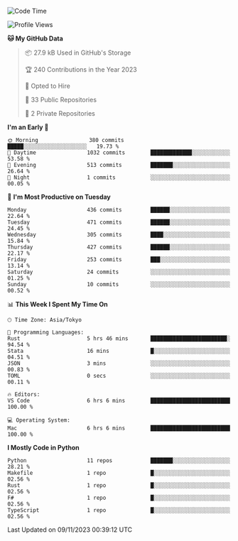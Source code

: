 <!--START_SECTION:waka-->
![Code Time](http://img.shields.io/badge/Code%20Time-728%20hrs%2015%20mins-blue)

![Profile Views](http://img.shields.io/badge/Profile%20Views-0-blue)

**🐱 My GitHub Data** 

> 📦 27.9 kB Used in GitHub's Storage 
 > 
> 🏆 240 Contributions in the Year 2023
 > 
> 💼 Opted to Hire
 > 
> 📜 33 Public Repositories 
 > 
> 🔑 2 Private Repositories 
 > 
**I'm an Early 🐤** 

```text
🌞 Morning                380 commits         █████░░░░░░░░░░░░░░░░░░░░   19.73 % 
🌆 Daytime                1032 commits        █████████████░░░░░░░░░░░░   53.58 % 
🌃 Evening                513 commits         ███████░░░░░░░░░░░░░░░░░░   26.64 % 
🌙 Night                  1 commits           ░░░░░░░░░░░░░░░░░░░░░░░░░   00.05 % 
```
📅 **I'm Most Productive on Tuesday** 

```text
Monday                   436 commits         ██████░░░░░░░░░░░░░░░░░░░   22.64 % 
Tuesday                  471 commits         ██████░░░░░░░░░░░░░░░░░░░   24.45 % 
Wednesday                305 commits         ████░░░░░░░░░░░░░░░░░░░░░   15.84 % 
Thursday                 427 commits         ██████░░░░░░░░░░░░░░░░░░░   22.17 % 
Friday                   253 commits         ███░░░░░░░░░░░░░░░░░░░░░░   13.14 % 
Saturday                 24 commits          ░░░░░░░░░░░░░░░░░░░░░░░░░   01.25 % 
Sunday                   10 commits          ░░░░░░░░░░░░░░░░░░░░░░░░░   00.52 % 
```


📊 **This Week I Spent My Time On** 

```text
🕑︎ Time Zone: Asia/Tokyo

💬 Programming Languages: 
Rust                     5 hrs 46 mins       ████████████████████████░   94.54 % 
Stata                    16 mins             █░░░░░░░░░░░░░░░░░░░░░░░░   04.51 % 
JSON                     3 mins              ░░░░░░░░░░░░░░░░░░░░░░░░░   00.83 % 
TOML                     0 secs              ░░░░░░░░░░░░░░░░░░░░░░░░░   00.11 % 

🔥 Editors: 
VS Code                  6 hrs 6 mins        █████████████████████████   100.00 % 

💻 Operating System: 
Mac                      6 hrs 6 mins        █████████████████████████   100.00 % 
```

**I Mostly Code in Python** 

```text
Python                   11 repos            ███████░░░░░░░░░░░░░░░░░░   28.21 % 
Makefile                 1 repo              █░░░░░░░░░░░░░░░░░░░░░░░░   02.56 % 
Rust                     1 repo              █░░░░░░░░░░░░░░░░░░░░░░░░   02.56 % 
F#                       1 repo              █░░░░░░░░░░░░░░░░░░░░░░░░   02.56 % 
TypeScript               1 repo              █░░░░░░░░░░░░░░░░░░░░░░░░   02.56 % 
```




 Last Updated on 09/11/2023 00:39:12 UTC
<!--END_SECTION:waka-->
